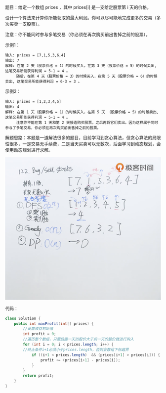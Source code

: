 题目：给定一个数组 prices ，其中 prices[i] 是一支给定股票第 i 天的价格。

设计一个算法来计算你所能获取的最大利润。你可以尽可能地完成更多的交易（多次买卖一支股票）。

注意：你不能同时参与多笔交易（你必须在再次购买前出售掉之前的股票）。

示例1：

```shell
输入: prices = [7,1,5,3,6,4]
输出: 7
解释: 在第 2 天（股票价格 = 1）的时候买入，在第 3 天（股票价格 = 5）的时候卖出, 这笔交易所能获得利润 = 5-1 = 4 。
     随后，在第 4 天（股票价格 = 3）的时候买入，在第 5 天（股票价格 = 6）的时候卖出, 这笔交易所能获得利润 = 6-3 = 3 。
```

示例2：

```shell
输入: prices = [1,2,3,4,5]
输出: 4
解释: 在第 1 天（股票价格 = 1）的时候买入，在第 5 天 （股票价格 = 5）的时候卖出, 这笔交易所能获得利润 = 5-1 = 4 。
     注意你不能在第 1 天和第 2 天接连购买股票，之后再将它们卖出。因为这样属于同时参与了多笔交易，你必须在再次购买前出售掉之前的股票。
```

解题思路：本题是一道解法很多的题目，目前学习到贪心算法，但贪心算法的局限性很多，一是交易无手续费，二是当天买卖可以无数次，后面学习到动态规划，会使用动态规划进行求解。

![greedy](./122/greedy.png)

代码：

```java
class Solution {
    public int maxProfit(int[] prices) {
      	//设置收益初始值
        int profit = 0;
      	//遍历整个数组，只要后面一天的股价大于前一天的股价就进行购入
        for (int i = 0; i < prices.length; i++) {
        //终止条件i+1必须小于prices.length，否则会数组下标越界
            if ((i+1 < prices.length)  && (prices[i+1] > prices[i])) {
                profit += (prices[i+1] - prices[i]);
            }
        }
        return profit;
    }
}
```


